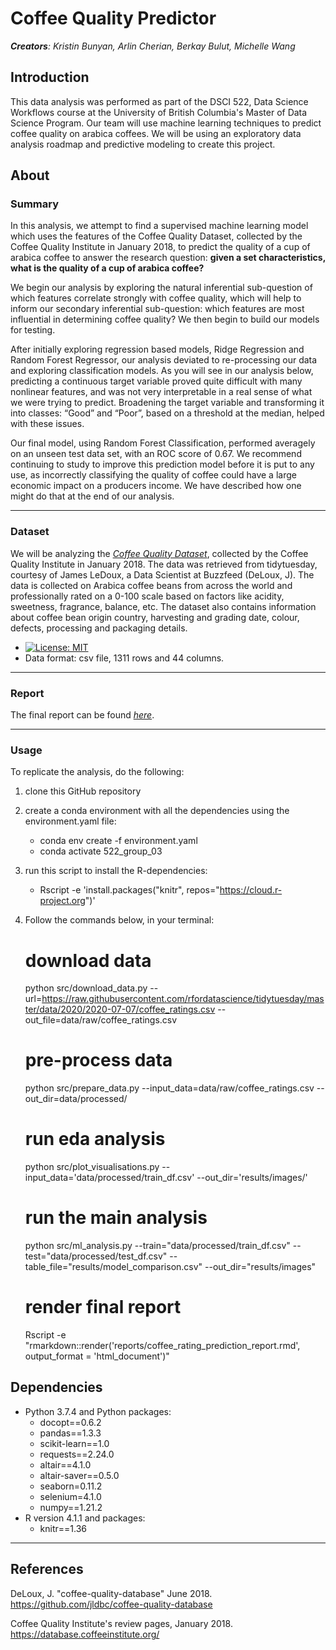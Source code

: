 # Coffee Quality Predictor

*__Creators__: Kristin Bunyan, Arlin Cherian, Berkay Bulut, Michelle Wang*


## Introduction 

This data analysis was performed as part of the DSCI 522, Data Science Workflows course at the University of British Columbia's Master of Data Science Program. Our team will use machine learning techniques to predict coffee quality on arabica coffees. We will be using an exploratory data analysis roadmap and predictive modeling to create this project. 


## About

### Summary

In this analysis, we attempt to find a supervised machine learning model which uses the features of the Coffee Quality Dataset, collected by the Coffee Quality Institute in January 2018, to predict the quality of a cup of arabica coffee to answer the research question: **given a set characteristics, what is the quality of a cup of arabica coffee?** 

We begin our analysis by exploring the natural inferential sub-question of which features correlate strongly with coffee quality, which will help to inform our secondary inferential sub-question: which features are most influential in determining coffee quality? We then begin to build our models for testing.

After initially exploring regression based models, Ridge Regression and Random Forest Regressor, our analysis deviated to re-processing our data and exploring classification models. As you will see in our analysis below, predicting a continuous target variable proved quite difficult with many nonlinear features, and was not very interpretable in a real sense of what we were trying to predict. Broadening the target variable and transforming it into classes: “Good” and “Poor”, based on a threshold at the median, helped with these issues. 

Our final model, using Random Forest Classification, performed averagely on an unseen test data set, with an ROC score of 0.67. We recommend continuing to study to improve this prediction model before it is put to any use, as incorrectly classifying the quality of coffee could have a large economic impact on a producers income. We have described how one might do that at the end of our analysis.
 
***

### Dataset
We will be analyzing the *[Coffee Quality Dataset](https://github.com/jldbc/coffee-quality-database)*, collected by the Coffee Quality Institute in January 2018. The data was retrieved from tidytuesday, courtesy of James LeDoux, a Data Scientist at Buzzfeed (DeLoux, J). The data is collected on Arabica coffee beans from across the world and professionally rated on a 0-100 scale based on factors like acidity, sweetness, fragrance, balance, etc. The dataset also contains information about coffee bean origin country, harvesting and grading date, colour, defects, processing and packaging details.  
* [![License: MIT](https://img.shields.io/badge/License-MIT-yellow.svg)](https://opensource.org/licenses/MIT)
* Data format: csv file, 1311 rows and 44 columns.
***

### Report
The final report can be found *[here](https://rpubs.com/acherian/840439)*.
***

### Usage
To replicate the analysis, do the following: 
1. clone this GitHub repository
2. create a conda environment with all the dependencies using the environment.yaml file:
    - conda env create -f environment.yaml
    - conda activate 522_group_03
3. run this script to install the R-dependencies:
    - Rscript -e 'install.packages("knitr", repos="https://cloud.r-project.org")'
4. Follow the commands below, in your terminal:

    # download data
    python src/download_data.py --url=https://raw.githubusercontent.com/rfordatascience/tidytuesday/master/data/2020/2020-07-07/coffee_ratings.csv --out_file=data/raw/coffee_ratings.csv

    # pre-process data
    python src/prepare_data.py --input_data=data/raw/coffee_ratings.csv --out_dir=data/processed/
    
    # run eda analysis
    python src/plot_visualisations.py --input_data='data/processed/train_df.csv' --out_dir='results/images/'
    
    # run the main analysis
    python src/ml_analysis.py --train="data/processed/train_df.csv" --test="data/processed/test_df.csv" --table_file="results/model_comparison.csv" --out_dir="results/images"

    # render final report
    Rscript -e "rmarkdown::render('reports/coffee_rating_prediction_report.rmd', output_format = 'html_document')"


## Dependencies 

- Python 3.7.4 and Python packages:
  - docopt==0.6.2
  - pandas==1.3.3
  - scikit-learn==1.0
  - requests==2.24.0
  - altair==4.1.0
  - altair-saver==0.5.0
  - seaborn=0.11.2
  - selenium=4.1.0
  - numpy==1.21.2
- R version 4.1.1 and packages:
  - knitr==1.36
***

## References

DeLoux, J. "coffee-quality-database" June 2018. <https://github.com/jldbc/coffee-quality-database>

Coffee Quality Institute's review pages, January 2018. <https://database.coffeeinstitute.org/>

